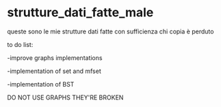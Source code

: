 # strutture_dati_fatte_male
queste sono le mie strutture dati fatte con sufficienza
chi copia è perduto

to do list:

-improve graphs implementations

-implementation of set and mfset

-implementation of BST

DO NOT USE GRAPHS THEY'RE BROKEN
